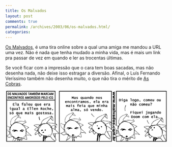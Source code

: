 ```yaml
---
title: Os Malvados
layout: post
comments: true
permalink: /archives/2003/06/os-malvados.html/
categories:
---
```

<a href="http://www.malvados.com.br" >Os Malvados</a>, é uma tira online sobre a qual uma amiga me mandou a URL uma vez. Não é nada que tenha mudado a minha vida, mas é mais um link pra passar de vez em quando e ler as trocentas últimas.

Se você ficar com a impressão que o cara tem boas sacadas, mas não desenha nada, não deixe isso estragar a diversão. Afinal, o Luís Fernando Veríssimo também não desenha muito, o que não tira o mérito de <a href="http://www.fortunecity.com/millenium/zebedee/170/" >As Cobras</a>.

<center>
  <a href="http://www.malvados.com.br" ><img src='/img/blig/malvados.gif' border=0 hspace=3></a>
</center>
